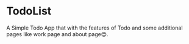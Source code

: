 # TodoList
A Simple Todo App that with the features of Todo and some additional pages like work page and about page😊.
